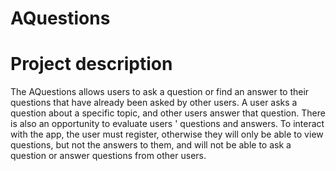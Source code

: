 # AQuestions
# Project description
The AQuestions allows users to ask a question or find an answer to their questions that have already been asked by other users. A user asks a question about a specific topic, and other users answer that question. There is also an opportunity to evaluate users ' questions and answers. To interact with the app, the user must register, otherwise they will only be able to view questions, but not the answers to them, and will not be able to ask a question or answer questions from other users.

